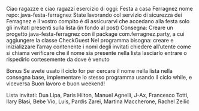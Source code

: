 Ciao ragazze e ciao ragazzi
esercizio di oggi: Festa a casa Ferragnez
nome repo: java-festa-ferragnez
State lavorando col servizio di sicurezza dei Ferragnez e il vostro compito è di assicurarvi che accedano alla festa solo gli invitati presenti sulla lista (in fondo al post)
Consegna:
Creare un progetto java-festa-ferragnez con il package com.ferragnez.party, a cui aggiungere la classe CheckGuest
Nel programma bisogna:
creare e inizializzare l’array contenente i nomi degli invitati
chiedere all’utente come si chiama
verificare che il nome sia presente nella lista
lasciarlo entrare o rispedirlo cortesemente da dove è venuto 

Bonus
Se avete usato il ciclo for per cercare il nome nella lista nella consegna base, implementare lo stesso programma usando il ciclo while, e viceversa
Buon lavoro e buon weekend!

Lista invitati: 
Dua Lipa, Paris Hilton, Manuel Agnelli, J-Ax, Francesco Totti, Ilary Blasi, Bebe Vio, Luis, Pardis Zarei, Martina Maccherone, Rachel Zeilic







